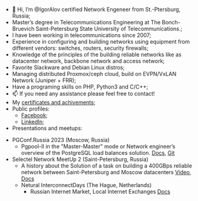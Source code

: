 - 👋 Hi, I’m @IgorAlov certified Network Engeneer from St.-Ptersburg, Russia;
- Master’s degree in Telecommunications Engineering at The Bonch-Bruevich Saint-Petersburg State University of Telecommunications.;
- I have been working in telecommunications since 2007;
- Experience in configuring and building networks using equipment from different vendors: switches, routers, security firewalls;
- Knowledge of the principles of the building reliable networks like as datacenter network, backbone network and access network;
- Favorite Slackware and Debian Linux distros;
- Managing distributed Proxmox/ceph cloud, build on EVPN/VxLAN Network (Juniper + FRR);
- Have a programing skills on PHP, Python3 and C/C++;
- 📫 If you need any assistance please feel free to contact!
- My [certificates and achivements](https://drive.google.com/drive/folders/1aU8dZ-ih6sJs2zlvBQsicuawsRTnpaDN);
- Public profiles:
  * [Facebook](https://facebook.com/igor.alov);  
  * [LinkedIn](https://www.linkedin.com/in/igoralov/);
- Presentations and meetups:
* PGConf.Russia 2023 (Moscow, Russia) 
    * Pgpool-II in the "Master-Master" mode or Network engineer’s overview of the PostgreSQL load balances solution. [Docs](https://drive.google.com/file/d/1NQLgwqa1bGDMmSushp7PHIbdT7rbeG1y/view?usp=sharing), [Git](https://github.com/IgorAlov/pg_pool2_ng)
* Selectel Network MeetUp 2 (Saint-Petersburg, Russia) 
    * A history about the Solution of a task on building a 400GBps reliable network between Saint-Petersburg and Moscow datacenters [Video](https://youtu.be/LKjKtfqsbBs?t=590), [Docs](https://docs.google.com/presentation/d/1I--A7xYu42oj5KB4EZ2yw9o9zO2IMNTYFaLDzRHu4qc/edit?usp=sharing)
  * Netural InterconnectDays (The Hague, Netherlands)
    * Russian Internet Market, Local Internet Exchanges [Docs](https://drive.google.com/file/d/1phbQxQTULBXgakFd9eFXZ7aOSmrpXixp/view?usp=sharing)

